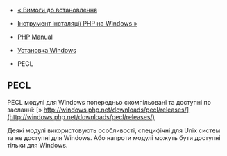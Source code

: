 - [« Вимоги до встановлення](install.windows.requirements.md)
- [Інструмент інсталяції PHP на Windows »](install.windows.tools.md)

- [PHP Manual](index.md)
- [Установка Windows](install.windows.md)
- PECL

## PECL

PECL модулі для Windows попередньо скомпільовані та доступні по
засланні: [»
http://windows.php.net/downloads/pecl/releases/](http://windows.php.net/downloads/pecl/releases/)

Деякі модулі використовують особливості, специфічні для Unix систем та
не доступні для Windows. Або напроти модулі можуть бути доступні тільки
для Windows.
